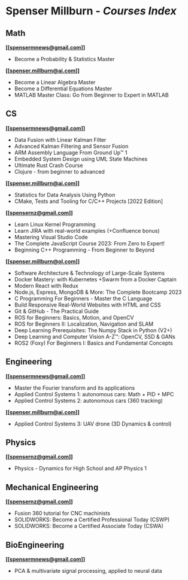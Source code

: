 # Spenser Millburn - ***Courses Index***

## Math
**[[spensermnews@gmail.com]]**
- Become a Probability & Statistics Master

**[[spenser.millburn@ai.com]]**
- Become a Linear Algebra Master
- Become a Differential Equations Master
- MATLAB Master Class: Go from Beginner to Expert in MATLAB

## CS
**[[spensermnews@gmail.com]]**
- Data Fusion with Linear Kalman Filter
- Advanced Kalman Filtering and Sensor Fusion
- ARM Assembly Language From Ground Up™ 1
- Embedded System Design using UML State Machines
- Ultimate Rust Crash Course
- Clojure - from beginner to advanced

**[[spenser.millburn@ai.com]]**
- Statistics for Data Analysis Using Python
- CMake, Tests and Tooling for C/C++ Projects [2022 Edition]

**[[spensernz@gmail.com]]**
- Learn Linux Kernel Programming
- Learn JIRA with real-world examples (+Confluence bonus)
- Mastering Visual Studio Code
- The Complete JavaScript Course 2023: From Zero to Expert!
- Beginning C++ Programming - From Beginner to Beyond

**[[spenser.millburn@ol.com]]**
- Software Architecture & Technology of Large-Scale Systems 
- Docker Mastery: with Kubernetes +Swarm from a Docker Captain
- Modern React with Redux
- Node.js, Express, MongoDB & More: The Complete Bootcamp 2023
- C Programming For Beginners - Master the C Language
- Build Responsive Real-World Websites with HTML and CSS
- Git & GitHub - The Practical Guide
- ROS for Beginners: Basics, Motion, and OpenCV
- ROS for Beginners II: Localization, Navigation and SLAM
- Deep Learning Prerequisites: The Numpy Stack in Python (V2+)
- Deep Learning and Computer Vision A-Z™: OpenCV, SSD & GANs
- ROS2 (Foxy) For Beginners I: Basics and Fundamental Concepts

## Engineering

**[[spensermnews@gmail.com]]**
- Master the Fourier transform and its applications
- Applied Control Systems 1: autonomous cars: Math + PID + MPC
- Applied Control Systems 2: autonomous cars (360 tracking)

**[[spenser.millburn@ai.com]]**
- Applied Control Systems 3: UAV drone (3D Dynamics & control)

## Physics
**[[spensernz@gmail.com]]**
- Physics - Dynamics for High School and AP Physics 1

## Mechanical Engineering
**[[spensernz@gmail.com]]**
- Fusion 360 tutorial for CNC machinists
- SOLIDWORKS: Become a Certified Professional Today (CSWP)
- SOLIDWORKS: Become a Certified Associate Today (CSWA)

## BioEngineering
**[[spensermnews@gmail.com]]**
- PCA & multivariate signal processing, applied to neural data
